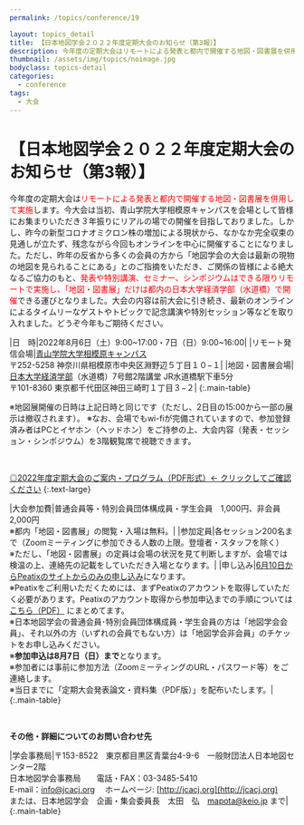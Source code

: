 ```yaml
---
permalink: /topics/conference/19

layout: topics_detail
title: 【日本地図学会２０２２年度定期大会のお知らせ（第3報）】
description: 今年度の定期大会はリモートによる発表と都内で開催する地図・図書展を併用して実施します。
thumbnail: /assets/img/topics/noimage.jpg
bodyclass: topics-detail
categories:
  - conference
tags:
  - 大会
---
```


# 【日本地図学会２０２２年度定期大会のお知らせ（第3報）】
今年度の定期大会は<font color="#ff0000">リモートによる発表と都内で開催する地図・図書展を併用して実施</font>します。今大会は当初、青山学院大学相模原キャンパスを会場として皆様にお集まりいただき３年振りにリアルの場での開催を目指しておりました。しかし、昨今の新型コロナオミクロン株の増加による現状から、なかなか完全収束の見通しが立たず、残念ながら今回もオンラインを中心に開催することになりました。ただし、昨年の反省から多くの会員の方から「地図学会の大会は最新の現物の地図を見られることにある」とのご指摘をいただき、ご関係の皆様による絶大なるご協力のもと、<font color="#ff0000">発表や特別講演、セミナー、シンポジウムはできる限りリモートで実施し、「地図・図書展」だけは都内の日本大学経済学部（水道橋）で開催</font>できる運びとなりました。大会の内容は前大会に引き続き、最新のオンラインによるタイムリーなゲストやトピックで記念講演や特別セッション等などを取り入れました。どうぞ今年もご期待ください。

|日　時|2022年8月6日（土）9:00~17:00・7日（日）9:00~16:00|
|リモート発信会場|[青山学院大学相模原キャンパス](https://www.aoyama.ac.jp/outline/campus/access.html#anchor_02)<br>〒252-5258 神奈川県相模原市中央区淵野辺５丁目１０−１|
|地図・図書展会場|[日本大学経済学部](https://www.eco.nihon-u.ac.jp/access/)（水道橋）7号館2階講堂 JR水道橋駅下車5分<br>〒101-8360 東京都千代田区神田三崎町１丁目３−２|
{:.main-table}

※地図展開催の日時は上記日時と同じです（ただし、2日目の15:00から一部の展示は撤収されます）。
※なお、会場でもwi-fiが完備されていますので、参加登録済み者はPCとイヤホン（ヘッドホン）をご持参の上、大会内容（発表・セッション・シンポジウム）を3階観覧席で視聴できます。

<br>

[◎2022年度定期大会のご案内・プログラム（PDF形式）← クリックしてご確認ください](../../archive/file/program/program2022.pdf)
{:.text-large}


|大会参加費|普通会員等・特別会員団体構成員・学生会員　1,000円、非会員　2,000円<br>※都内「地図・図書展」の閲覧・入場は無料。|
|参加定員|各セッション200名まで（Zoomミーティングに参加できる人数の上限。登壇者・スタッフを除く）<br>※ただし、「地図・図書展」の定員は会場の状況を見て判断しますが、会場では検温の上、連絡先の記載をしていただき入場となります。|
|申し込み|[6月10日からPeatixのサイトからのみの申し込み](https://jcc2022.peatix.com/view)になります。<br>※Peatixをご利用いただくためには、まずPeatixのアカウントを取得していただく必要があります。Peatixのアカウント取得から参加申込までの手順については [こちら（PDF）](../../archive/file/program/participation2022.pdf) にまとめてます。<br>※日本地図学会の普通会員･特別会員団体構成員・学生会員の方は「地図学会会員」、それ以外の方（いずれの会員でもない方）は「地図学会非会員」のチケットをお申し込みください。<br>※<b>参加申込は8月7日（日）まで</b>となります。<br>※参加者には事前に参加方法（ZoomミーティングのURL・パスワード等）をご連絡します。<br>※当日までに「定期大会発表論文・資料集（PDF版）」を配布いたします。|
{:.main-table}

<br>

**その他・詳細についてのお問い合わせ先**

|学会事務局|〒153-8522　東京都目黒区青葉台4-9-6　一般財団法人日本地図センター2階<br>日本地図学会事務局　　電話・FAX：03-3485-5410<br>E-mail：[info@jcacj.org](<mailto:info@jcacj.org>) 　ホームページ: [http://jcacj.org](http://jcacj.org)<br>または、日本地図学会　企画・集会委員長　太田　弘　[mapota@keio.jp](<mailto:mapota@keio.jp>) まで|
{:.main-table}
